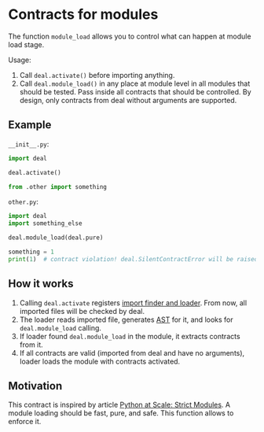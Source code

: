 # Contracts for modules

The function `module_load` allows you to control what can happen at module load stage.

Usage:

1. Call `deal.activate()` before importing anything.
1. Call `deal.module_load()` in any place at module level in all modules that should be tested. Pass inside all contracts that should be controlled. By design, only contracts from deal without arguments are supported.

## Example

`__init__.py`:

```python
import deal

deal.activate()

from .other import something
```

`other.py`:

```python
import deal
import something_else

deal.module_load(deal.pure)

something = 1
print(1)  # contract violation! deal.SilentContractError will be raised
```

## How it works

1. Calling `deal.activate` registers [import finder and loader](https://docs.python.org/3/reference/import.html#finders-and-loaders). From now, all imported files will be checked by deal.
1. The loader reads imported file, generates [AST](https://docs.python.org/3/library/ast.html) for it, and looks for `deal.module_load` calling.
1. If loader found `deal.module_load` in the module, it extracts contracts from it.
1. If all contracts are valid (imported from deal and have no arguments), loader loads the module with contracts activated.

## Motivation

This contract is inspired by article [Python at Scale: Strict Modules](https://instagram-engineering.com/python-at-scale-strict-modules-c0bb9245c834). A module loading should be fast, pure, and safe. This function allows to enforce it.
